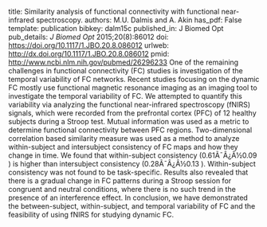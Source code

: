 title: Similarity analysis of functional connectivity with functional near-infrared spectroscopy.
authors: M.U. Dalmis and A. Akin
has_pdf: False
template: publication
bibkey: dalm15c
published_in: J Biomed Opt
pub_details: <i>J Biomed Opt</i> 2015;20(8):86012
doi: https://doi.org/10.1117/1.JBO.20.8.086012
urlweb: http://dx.doi.org/10.1117/1.JBO.20.8.086012
pmid: http://www.ncbi.nlm.nih.gov/pubmed/26296233
One of the remaining challenges in functional connectivity (FC) studies is investigation of the temporal variability of FC networks. Recent studies focusing on the dynamic FC mostly use functional magnetic resonance imaging as an imaging tool to investigate the temporal variability of FC. We attempted to quantify this variability via analyzing the functional near-infrared spectroscopy (fNIRS) signals, which were recorded from the prefrontal cortex (PFC) of 12 healthy subjects during a Stroop test. Mutual information was used as a metric to determine functional connectivity between PFC regions. Two-dimensional correlation based similarity measure was used as a method to analyze within-subject and intersubject consistency of FC maps and how they change in time. We found that within-subject consistency (0.61Ã¯Â¿Â½0.09 ) is higher than intersubject consistency (0.28Ã¯Â¿Â½0.13 ). Within-subject consistency was not found to be task-specific. Results also revealed that there is a gradual change in FC patterns during a Stroop session for congruent and neutral conditions, where there is no such trend in the presence of an interference effect. In conclusion, we have demonstrated the between-subject, within-subject, and temporal variability of FC and the feasibility of using fNIRS for studying dynamic FC.


